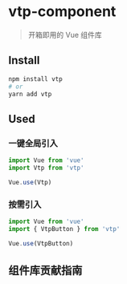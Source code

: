# vtp-component

> 开箱即用的 Vue 组件库

## Install

```bash
npm install vtp
# or
yarn add vtp
```

## Used

### 一键全局引入

```javascript
import Vue from 'vue'
import Vtp from 'vtp'

Vue.use(Vtp)
```

### 按需引入

```javascript
import Vue from 'vue'
import { VtpButton } from 'vtp'

Vue.use(VtpButton)
```

## 组件库贡献指南

